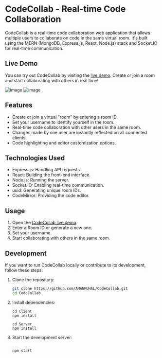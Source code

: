 ﻿# CodeCollab - Real-time Code Collaboration

CodeCollab is a real-time code collaboration web application that allows multiple users to collaborate on code in the same virtual room. It's built using the MERN (MongoDB, Express.js, React, Node.js) stack and Socket.IO for real-time communication.

## Live Demo

You can try out CodeCollab by visiting the [live demo](https://amanmuhal.netlify.app/). Create or join a room and start collaborating with others in real time!

![image](https://github.com/AMANMUHAL/CodeCollab/assets/101124129/51d72aec-6222-40d5-9507-efe784f43a8b)
![image](https://github.com/AMANMUHAL/CodeCollab/assets/101124129/6d68348e-d17f-48f9-948d-1f8761437e0b)



## Features

- Create or join a virtual "room" by entering a room ID.
- Set your username to identify yourself in the room.
- Real-time code collaboration with other users in the same room.
- Changes made by one user are instantly reflected on all connected clients.
- Code highlighting and editor customization options.

## Technologies Used

- Express.js: Handling API requests.
- React: Building the front-end interface.
- Node.js: Running the server.
- Socket.IO: Enabling real-time communication.
- uuid: Generating unique room IDs.
- CodeMirror: Providing the code editor.

## Usage

1. Open the [CodeCollab live demo](https://amanmuhal.netlify.app/).
2. Enter a Room ID or generate a new one.
3. Set your username.
4. Start collaborating with others in the same room.

## Development

If you want to run CodeCollab locally or contribute to its development, follow these steps:

1. Clone the repository:

   ```bash
   git clone https://github.com/AMANMUHAL/CodeCollab.git
   cd CodeCollab
   ```
2. Install dependencies:
   ```
   cd Client
   npm install

   cd Server
   npm install
   ```

3. Start the development server:
   ```
   
   npm start
   ```

